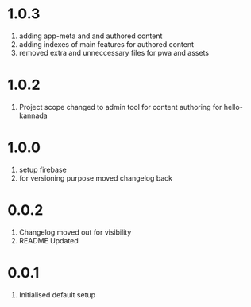 # 1.0.3

1. adding app-meta and and authored content
2. adding indexes of main features for authored content
3. removed extra and unneccessary files for pwa and assets

# 1.0.2

1. Project scope changed to admin tool for content authoring for hello-kannada

# 1.0.0

1. setup firebase
2. for versioning purpose moved changelog back

# 0.0.2

1. Changelog moved out for visibility
2. README Updated

# 0.0.1

1. Initialised default setup
